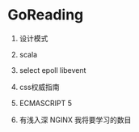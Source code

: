 GoReading
=========

1. 设计模式

2. scala

3. select epoll libevent

4. css权威指南

5. ECMASCRIPT 5

6. 有浅入深 NGINX
我将要学习的数目
